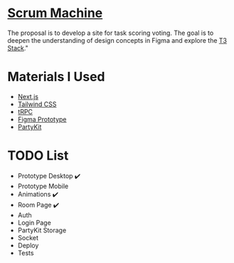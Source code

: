 # [Scrum Machine](https://scrummachine.fun/)

The proposal is to develop a site for task scoring voting. The goal is to deepen the understanding of design concepts in Figma and explore the [﻿T3 Stack](https://create.t3.gg/)."

# Materials I Used

- [﻿Next.js](https://nextjs.org/)
- [﻿Tailwind CSS](https://tailwindcss.com/)
- [﻿tRPC](https://trpc.io/)
- [﻿Figma Prototype](https://www.figma.com/design/XAjCxXLIids6H88OgreDwG/Scrum-Machine?node-id=0-1&node-type=canvas&t=GoQmLH1qg6ziZAUP-0)
- [﻿PartyKit](https://docs.partykit.io/)

# TODO List

- Prototype Desktop ✔️
- Prototype Mobile
- Animations ✔️
- Room Page ✔️
- Auth
- Login Page
- PartyKit Storage
- Socket
- Deploy
- Tests
